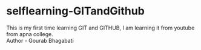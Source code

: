 # selflearning-GITandGithub
This is my first time learning GIT and GITHUB, I am learning it from youtube from apna college.  
Author - Gourab Bhagabati 
